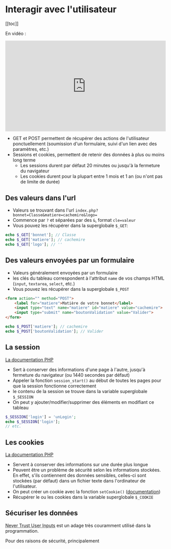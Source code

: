 # Interagir avec l'utilisateur

[[toc]]

En vidéo : 

<div style="position: relative; padding-bottom: 56.25%; height: 0;"><iframe src="https://www.loom.com/embed/1ad7cd0531014f6b8e0b7afc4a8fd775" frameborder="0" webkitallowfullscreen mozallowfullscreen allowfullscreen style="position: absolute; top: 0; left: 0; width: 100%; height: 100%;"></iframe></div>

- GET et POST permettent de récupérer des actions de l'utilisateur ponctuellement (soumission d'un formulaire, suivi d'un lien avec des paramètres, etc.)
- Sessions et cookies, permettent de retenir des données à plus ou moins long terme
  - Les sessions durent par défaut 20 minutes ou jusqu'à la fermeture du navigateur
  - Les cookies durent pour la plupart entre 1 mois et 1 an (ou n'ont pas de limite de durée)

## Des valeurs dans l'url

- Valeurs se trouvant dans l'url `index.php?bonnet=Classe&matiere=cachemire&logo=`
- Commence par `?` et séparées par des `&`, format `cle=valeur`
- Vous pouvez les récupérer dans la superglobale `$_GET`:

```php
echo $_GET['bonnet']; // Classe
echo $_GET['matiere']; // cachemire
echo $_GET['logo']; // ''
```

## Des valeurs envoyées par un formulaire

- Valeurs généralement envoyées par un formulaire
- les clés du tableau correspondent à l'attribut `name` de vos champs HTML (`input`, `textarea`, `select`, etc.)
- Vous pouvez les récupérer dans la superglobale `$_POST`

```html
<form action="" method="POST">
    <label for="matiere">Matière de votre bonnet</label>
    <input type="text" name="matiere" id="matiere" value="cachemire">
    <input type="submit" name="boutonValidation" value="Valider">
</form>
```

```php
echo $_POST['matiere']; // cachemire
echo $_POST['boutonValidation']; // Valider
```

## La session

[La documentation PHP](https://www.php.net/manual/fr/book.session.php)

- Sert à conserver des informations d'une page à l'autre, jusqu'à fermeture du navigateur (ou 1440 secondes par défaut)
- Appeler la fonction `session_start()` au début de toutes les pages pour que la session fonctionne correctement
- le contenu de la session se trouve dans la variable superglobale `$_SESSION`
- On peut y ajouter/modifier/supprimer des éléments en modifiant ce tableau
```php
$_SESSION['login'] = 'unLogin';
echo $_SESSION['login']; 
// etc.
```

## Les cookies

[La documentation PHP](https://www.php.net/manual/fr/features.cookies.php)

- Servent à conserver des informations sur une durée plus longue
- Peuvent être un problème de sécurité selon les informations stockées. En effet, s'ils contiennent des données sensibles, celles-ci sont stockées (par défaut) dans un fichier texte dans l'ordinateur de l'utilisateur.
- On peut créer un cookie avec la fonction `setCookie()` ([documentation](https://www.php.net/manual/fr/function.setcookie.php))
- Récupérer le ou les cookies dans la variable superglobale `$_COOKIE`

## Sécuriser les données

<abbr title="Ne faites jamais confiance aux saisies utilisateur">Never Trust User Inputs</abbr> est un adage très couramment utilisé dans la programmation. 

Pour des raisons de sécurité, principalement
